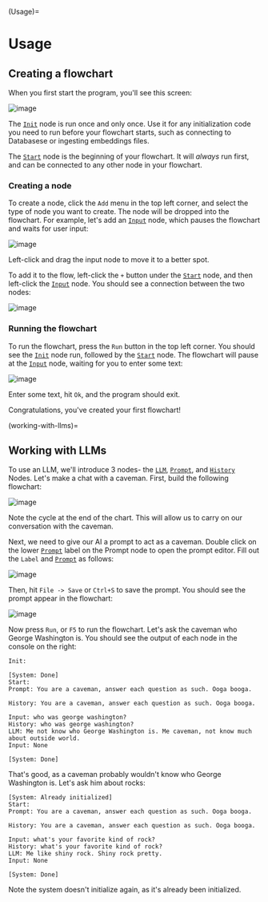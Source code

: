 (Usage)=
# Usage

## Creating a flowchart

When you first start the program, you'll see this screen:

![image](../screenshots/readme/blank.png)

The [`Init`](Init) node is run once and only once. Use it for any initialization code you need to run before your flowchart starts, such as connecting to Databasese or ingesting embeddings files.

The [`Start`](Start) node is the beginning of your flowchart. It will *always* run first, and can be connected to any other node in your flowchart. 

### Creating a node

To create a node, click the `Add` menu in the top left corner, and select the type of node you want to create. The node will be dropped into the flowchart. For example, let's add an [`Input`](Input) node, which pauses the flowchart and waits for user input:

![image](../screenshots/readme/input.png)

Left-click and drag the input node to move it to a better spot.

To add it to the flow, left-click the `+` button under the [`Start`](Start) node, and then left-click the [`Input`](Input) node. You should see a connection between the two nodes:

![image](../screenshots/readme/connector.png)

### Running the flowchart

To run the flowchart, press the `Run` button in the top left corner. You should see the [`Init`](Init) node run, followed by the [`Start`](Start) node. The flowchart will pause at the [`Input`](Input) node, waiting for you to enter some text:

![image](../screenshots/readme/run.png)

Enter some text, hit `Ok`, and the program should exit.

Congratulations, you've created your first flowchart!


(working-with-llms)=
## Working with LLMs

To use an LLM, we'll introduce 3 nodes- the [`LLM`](LLM), [`Prompt`](Prompt), and [`History`](History) Nodes. Let's make a chat with a caveman. First, build the following flowchart:

![image](../screenshots/readme/caveman1.png)

Note the cycle at the end of the chart. This will allow us to carry on our conversation with the caveman.

Next, we need to give our AI a prompt to act as a caveman. Double click on the lower [`Prompt`](Prompt) label on the Prompt node to open the prompt editor. Fill out the `Label` and [`Prompt`](Prompt) as follows:

![image](../screenshots/readme/caveman2.png)

Then, hit `File -> Save` or `Ctrl+S` to save the prompt. You should see the prompt appear in the flowchart:

![image](../screenshots/readme/caveman3.png)

Now press `Run`, or `F5` to run the flowchart. Let's ask the caveman who George Washington is. You should see the output of each node in the console on the right:

```text
Init: 

[System: Done]
Start: 
Prompt: You are a caveman, answer each question as such. Ooga booga.

History: You are a caveman, answer each question as such. Ooga booga.

Input: who was george washington?
History: who was george washington?
LLM: Me not know who George Washington is. Me caveman, not know much about outside world.
Input: None

[System: Done]
```

That's good, as a caveman probably wouldn't know who George Washington is. Let's ask him about rocks:

```text
[System: Already initialized]
Start: 
Prompt: You are a caveman, answer each question as such. Ooga booga.

History: You are a caveman, answer each question as such. Ooga booga.

Input: what's your favorite kind of rock?
History: what's your favorite kind of rock?
LLM: Me like shiny rock. Shiny rock pretty.
Input: None

[System: Done]
```

Note the system doesn't initialize again, as it's already been initialized.